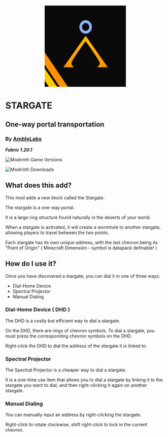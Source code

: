<p align="center"><img src="https://github.com/amblelabs/stargate/blob/main/src/main/resources/assets/stargate/icon.png?raw=true" width="256" height="256" alt="Stargate Logo"></p>

# STARGATE
## One-way portal transportation
### By [AmbleLabs](https://github.com/amblelabs/)
***Fabric 1.20.1***

![Modrinth Game Versions](https://img.shields.io/modrinth/game-versions/stargates?link=https%3A%2F%2Fmodrinth.com%2Fmod%2Fait%2Fversions)

![Modrinth Downloads](https://img.shields.io/modrinth/dt/stargates?logo=modrinth&link=https%3A%2F%2Fmodrinth.com%2Fmod%2Fait)


## What does this add?

This mod adds a new block called the Stargate.

The stargate is a one-way portal. 

It is a large ring structure found naturally in the deserts of your world.

When a stargate is activated, it will create a wormhole to another stargate, allowing players to travel between the two points.

Each stargate has its own unique address, with the last chevron being its "Point of Origin" ( Minecraft Dimension - symbol is datapack definable! )

## How do I use it?

Once you have discovered a stargate, you can dial it in one of three ways:

- Dial-Home Device
- Spectral Projector
- Manual Dialing

### Dial-Home Device ( DHD )

The DHD is a costly but efficient way to dial a stargate.

On the DHD, there are rings of chevron symbols. To dial a stargate, you must press the corresponding chevron symbols on the DHD.

Right-click the DHD to dial the address of the stargate it is linked to.

### Spectral Projector

The Spectral Projector is a cheaper way to dial a stargate.

It is a one-time use item that allows you to dial a stargate by linking it to the stargate you want to dial, and then right-clicking it again on another stargate.

### Manual Dialing

You can manually input an address by right-clicking the stargate.

Right-click to rotate clockwise, shift right-click to lock in the current chevron.

